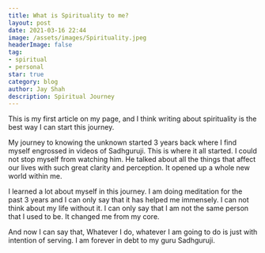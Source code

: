 ```yaml
---
title: What is Spirituality to me?
layout: post
date: 2021-03-16 22:44
image: /assets/images/Spirituality.jpeg
headerImage: false
tag:
- spiritual
- personal
star: true
category: blog
author: Jay Shah
description: Spiritual Journey
---
```


This is my first article on my page, and I think writing about spirituality is the best way I can start this journey.

My journey to knowing the unknown started 3 years back where I find myself engrossed in videos of Sadhguruji. This is where it all started. I could not stop myself from watching him. He talked about all the things that affect our lives with such great clarity and perception. It opened up a whole new world within me. 

I learned a lot about myself in this journey. I am doing meditation for the past 3 years and I can only say that it has helped me immensely. I can not think about my life without it. I can only say that I am not the same person that I used to be. It changed me from my core. 

And now I can say that, Whatever I do, whatever I am going to do is just with intention of serving.  I am forever in debt to my guru Sadhguruji.
